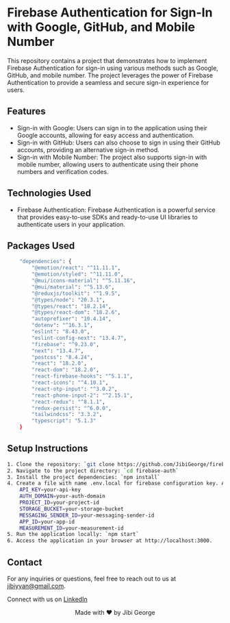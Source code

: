 # Firebase Authentication for Sign-In with Google, GitHub, and Mobile Number
This repository contains a project that demonstrates how to implement Firebase Authentication for sign-in using various methods such as Google, GitHub, and mobile number. The project leverages the power of Firebase Authentication to provide a seamless and secure sign-in experience for users.

## Features
- Sign-in with Google: Users can sign in to the application using their Google accounts, allowing for easy access and authentication.
- Sign-in with GitHub: Users can also choose to sign in using their GitHub accounts, providing an alternative sign-in method.
- Sign-in with Mobile Number: The project also supports sign-in with mobile number, allowing users to authenticate using their phone numbers and verification codes.

## Technologies Used
- Firebase Authentication: Firebase Authentication is a powerful service that provides easy-to-use SDKs and ready-to-use UI libraries to authenticate users in your application.

## Packages Used
```bash
    "dependencies": {
        "@emotion/react": "^11.11.1",
        "@emotion/styled": "^11.11.0",
        "@mui/icons-material": "^5.11.16",
        "@mui/material": "^5.13.6",
        "@reduxjs/toolkit": "^1.9.5",
        "@types/node": "20.3.1",
        "@types/react": "18.2.14",
        "@types/react-dom": "18.2.6",
        "autoprefixer": "10.4.14",
        "dotenv": "^16.3.1",
        "eslint": "8.43.0",
        "eslint-config-next": "13.4.7",
        "firebase": "^9.23.0",
        "next": "13.4.7",
        "postcss": "8.4.24",
        "react": "18.2.0",
        "react-dom": "18.2.0",
        "react-firebase-hooks": "^5.1.1",
        "react-icons": "^4.10.1",
        "react-otp-input": "^3.0.2",
        "react-phone-input-2": "^2.15.1",
        "react-redux": "^8.1.1",
        "redux-persist": "^6.0.0",
        "tailwindcss": "3.3.2",
        "typescript": "5.1.3"
    }
```
## Setup Instructions
```bash
1. Clone the repository: `git clone https://github.com/JibiGeorge/firebase-auth.git`
2. Navigate to the project directory: `cd firebase-auth`
3. Install the project dependencies: `npm install`
4. Create a file with name .env.local for firebase configuration key. Add below details and replace the values with your firebase auth keys.
    API_KEY=your-api-key
    AUTH_DOMAIN=your-auth-domain
    PROJECT_ID=your-project-id
    STORAGE_BUCKET=your-storage-bucket
    MESSAGING_SENDER_ID=your-messaging-sender-id
    APP_ID=your-app-id
    MEASUREMENT_ID=your-measurement-id
5. Run the application locally: `npm start`
6. Access the application in your browser at http://localhost:3000.
```
## Contact
For any inquiries or questions, feel free to reach out to us at jibiyyan@gmail.com.

Connect with us on [LinkedIn](https://www.linkedin.com/in/jibi-george-496243b2/)

<p align="center">
  Made with ❤️ by Jibi George
</p>